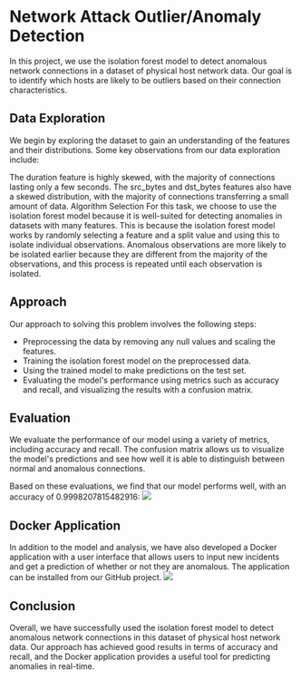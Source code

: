 # Network Attack Outlier/Anomaly Detection
In this project, we use the isolation forest model to detect anomalous network connections in a dataset of physical host network data. Our goal is to identify which hosts are likely to be outliers based on their connection characteristics.

## Data Exploration
We begin by exploring the dataset to gain an understanding of the features and their distributions. Some key observations from our data exploration include:

The duration feature is highly skewed, with the majority of connections lasting only a few seconds.
The src_bytes and dst_bytes features also have a skewed distribution, with the majority of connections transferring a small amount of data.
Algorithm Selection
For this task, we choose to use the isolation forest model because it is well-suited for detecting anomalies in datasets with many features. This is because the isolation forest model works by randomly selecting a feature and a split value and using this to isolate individual observations. Anomalous observations are more likely to be isolated earlier because they are different from the majority of the observations, and this process is repeated until each observation is isolated.

## Approach
Our approach to solving this problem involves the following steps:

* Preprocessing the data by removing any null values and scaling the features.
* Training the isolation forest model on the preprocessed data.
* Using the trained model to make predictions on the test set.
* Evaluating the model's performance using metrics such as accuracy and recall, and visualizing the results with a confusion matrix.

## Evaluation
We evaluate the performance of our model using a variety of metrics, including accuracy and recall. The confusion matrix allows us to visualize the model's predictions and see how well it is able to distinguish between normal and anomalous connections.

Based on these evaluations, we find that our model performs well, with an accuracy of 0.9998207815482916:
<img src="https://i.ibb.co/hmyfTfG/Screen-Shot-2023-01-02-at-3-19-02.png" />

## Docker Application
In addition to the model and analysis, we have also developed a Docker application with a user interface that allows users to input new incidents and get a prediction of whether or not they are anomalous. The application can be installed from our GitHub project.
<img src="https://i.ibb.co/60pP4V0/Screen-Shot-2023-01-02-at-3-19-20.png" />

## Conclusion
Overall, we have successfully used the isolation forest model to detect anomalous network connections in this dataset of physical host network data. Our approach has achieved good results in terms of accuracy and recall, and the Docker application provides a useful tool for predicting anomalies in real-time.
